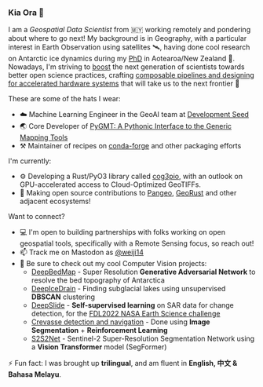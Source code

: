 ### Kia Ora 👋

I am a *Geospatial Data Scientist*
from 🇲🇾 working remotely and pondering about where to go next!
My background is in Geography, with a particular interest in Earth Observation using satellites 🛰️,
having done cool research on Antarctic ice dynamics
during my [PhD](https://github.com/weiji14/phdthesis) in Aotearoa/New Zealand 🥝.
Nowadays, I'm striving to [boost](https://doi.org/10.1146/annurev-psych-020924-124753)
the next generation of scientists towards better open science practices, crafting
[composable pipelines and designing for accelerated hardware systems](https://voltrondata.com/codex)
that will take us to the next frontier 🚀

These are some of the hats I wear:
- ☁️ Machine Learning Engineer in the GeoAI team at [Development Seed](https://developmentseed.org)
- 🌏 Core Developer of [PyGMT: A Pythonic Interface to the Generic Mapping Tools](https://www.pygmt.org)
- ⚒️ Maintainer of recipes on [conda-forge](https://conda-forge.org) and other packaging efforts

I'm currently:
- ⚙️ Developing a Rust/PyO3 library called [cog3pio](https://github.com/weiji14/cog3pio), with an outlook on GPU-accelerated access to Cloud-Optimized GeoTIFFs.
- 🌱 Making open source contributions to [Pangeo](https://pangeo.io), [GeoRust](https://github.com/georust) and other adjacent ecosystems!

Want to connect?

- 💻 I'm open to building partnerships with folks working on open geospatial tools, specifically with a Remote Sensing focus, so reach out!
- 📫 Track me on Mastodon as [@weiji14](https://mastodon.nz/@weiji14)
- 👀 Be sure to check out my cool Computer Vision projects:
  - [DeepBedMap](https://github.com/weiji14/deepbedmap) - Super Resolution **Generative Adversarial Network** to resolve the bed topography of Antarctica
  - [DeepIceDrain](https://github.com/weiji14/deepicedrain) - Finding subglacial lakes using unsupervised **DBSCAN** clustering
  - [DeepSlide](https://gitlab.com/frontierdevelopmentlab/2022-us-sarchangedetection/deepslide) - **Self-supervised learning** on SAR data for change detection, for the [FDL2022 NASA Earth Science challenge](https://frontierdevelopmentlab.org/fdl-2022)
  - [Crevasse detection and navigation](https://github.com/weiji14/nz_space_challenge) - Done using **Image Segmentation** + **Reinforcement Learning**
  - [S2S2Net](https://github.com/weiji14/s2s2net) - Sentinel-2 Super-Resolution Segmentation Network using a **Vision Transformer** model (SegFormer)

⚡ Fun fact: I was brought up **trilingual**, and am fluent in
**English, 中文 & Bahasa Melayu**.
